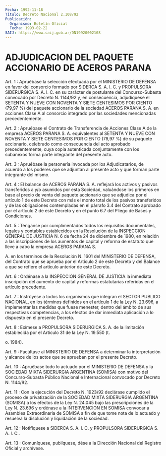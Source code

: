 ```yaml
---
Fecha: 1992-11-18
Título: Decreto Nacional 2.108/92
Publicación:
  Organismo: Boletín Oficial
  Fecha: 1993-02-22
SAIJ: https://www.saij.gob.ar/DN19920002108
---
```

# ADJUDICACION DEL PAQUETE ACCIONARIO DE ACEROS PARANA

<a id="1"></a>
Art. 1 : Apruébase la selección efectuada por el MINISTERIO DE DEFENSA  en  favor  del consorcio formado por SIDERCA S. A. I. C. y PROPULSORA SIDERURGICA  S.  A.  I.  C. en su carácter de postulante del  Concurso-Subasta  convocado  por  Decreto  N.  1144/92  y,  en consecuencia, adjudíquese el SETENTA Y NUEVE  CON  NOVENTA  Y SIETE CENTESIMOS  POR  CIENTO  (79,97  %)  del  paquete  accionario de la sociedad  ACEROS  PARANA  S.  A.  en acciones Clase A al  consorcio integrado    por   las  sociedades  mencionadas    precedentemente.

<a id="2"></a>
Art.  2  :  Apruébase el Contrato de Transferencia de Acciones Clase A de la empresa  ACEROS  PARANA S. A. equivalentes al SETENTA Y NUEVE CON NOVENTA Y SIETE CENTESIMOS  POR  CIENTO (79,97 %) de su paquete accionario, celebrado como consecuencia  del  acto aprobado precedentemente,  cuya  copia  autenticada  conjuntamente  con  los subanexos forma parte integrante del presente acto.

<a id="3"></a>
Art. 3 : Apruébase la personería invocada por los Adjudicatarios,  de  acuerdo  a  los  poderes  que  se  adjuntan al presente acto y que forman parte integrante del mismo.

<a id="4"></a>
Art.  4  :  El  balance  de  ACEROS PARANA S. A. reflejará los activos y pasivos transferidos a y/o  asumidos  por  esta Sociedad, valuándose  los  primeros  en  base al precio de venta del  paquete accionario que se adjudica por el  artículo  1  de este Decreto con más el monto total de los pasivos transferidos y de las obligaciones  contempladas en el párrafo 3.4 del Contrato  aprobado por el artículo  2  de este Decreto y en el punto 6.7 del Pliego de Bases y Condiciones.

<a id="5"></a>
Art.  5  :  Ténganse  por  cumplimentados todos los requisitos documentales, legales y contables  establecidos en la Resolución de la INSPECCION GENERAL DE JUSTICIA N.  6 de fecha 24 de diciembre de 1980, en relación a las inscripciones de  los aumentos de capital y reforma de estatuto que lleve a cabo la empresa  ACEROS  PARANA  S.

A.  en  los  términos  de  la  Resolución N. 1601 del MINISTERIO DE DEFENSA, del Contrato que se aprueba  por  el  Artículo  2  de este Decreto  y  del  Balance  a  que se refiere el artículo anterior de este Decreto.

<a id="6"></a>
Art.  6  :  Ordénase  a  la  INSPECCION GENERAL DE JUSTICIA la inmediata inscripción del aumento de capital y reformas estatutarias referidas en el artículo precedente.

<a id="7"></a>
Art.  7  :  Instrúyese  a todos los organismos que integran el SECTOR PUBLICO NACIONAL, en los  términos  definidos en el artículo 1  de  la  Ley  N.  23.696,  a  implementar las medidas  que  fuese menester, dentro del ámbito de sus  respectivas competencias, a los efectos de dar inmediata aplicación a  lo  dispuesto en el presente Decreto.

<a id="8"></a>
Art.  8  :  Exímese  a  PROPULSORA  SIDERURGICA  S.  A.  de la limitación  establecida  por el Artículo 31 de la Ley N. 19.550 (t.

o. 1984).

<a id="9"></a>
Art.  9  :  Facúltase al MINISTERIO DE DEFENSA a determinar la interpretación y alcance  de  los  actos  que  se  aprueban  por el presente Decreto.

<a id="10"></a>
Art.  10  :  Apruébase  todo  lo  actuado por el MINISTERIO DE DEFENSA  y  la  SOCIEDAD  MIXTA SIDERURGIA ARGENTINA  (SOMISA)  con motivo  del  Concurso-Subasta   Público  Nacional  e  Internacional convocado por Decreto N. 1144/92.

<a id="11"></a>
Art.  11  :  Con la ejecución del Decreto N. 1923/92 declárase cumplido  el  proceso    de  privatización  de  la  SOCIEDAD  MIXTA SIDERURGIA ARGENTINA (SOMISA)  a  los  efectos  de la Ley N. 24.045 bajo  las  prescripciones  de  la  Ley  N. 23.696 y ordénase  a  la INTERVENCION  EN  SOMISA  convocar  a  Asamblea  Extraordinaria  de SOMISA  a  fin  de  que  tome  nota  de lo actuado  y  resuelva  la disolución y liquidación de la sociedad.

<a id="12"></a>
Art.  12  :  Notifíquese  a  SIDERCA  S. A. I. C. y PROPULSORA SIDERURGICA S. A. I. C..

<a id="13"></a>
Art. 13 : Comuníquese, publíquese, dése a la Dirección Nacional del Registro Oficial y archívese.